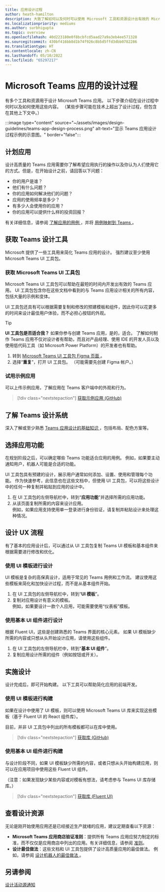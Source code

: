 ```yaml
---
title: 应用设计过程
author: heath-hamilton
description: 大致了解如何以及何时可以使用 Microsoft 工具和资源设计出有效的 Microsoft Teams 应用。
ms.localizationpriority: mediums
ms.author: surbhigupta
ms.topic: overview
ms.openlocfilehash: 40d223180e0f8bcbfcd5aad27a9a3eb4ee571328
ms.sourcegitcommit: 430bf416bb8d1b74f926c8b5d5ffd3dbb0782286
ms.translationtype: HT
ms.contentlocale: zh-CN
ms.lasthandoff: 05/10/2022
ms.locfileid: "65297217"
---
```

# <a name="design-process-for-microsoft-teams-apps"></a>Microsoft Teams 应用的设计过程

有多个工具和资源用于设计 Microsoft Teams 应用。 以下步骤介绍在设计过程中何时以及如何使用这些内容。 （某些步骤可能在技术上超出了设计过程，但包含在其他上下文中。）

:::image type="content" source="~/assets/images/design-guidelines/teams-app-design-process.png" alt-text="显示 Teams 应用设计过程示例的示意图。" border="false":::

## <a name="plan-your-app"></a>计划应用

设计高质量的 Teams 应用需要你了解希望应用执行的操作以及你认为人们使用它的方式。但是，在开始设计之前，请回答以下问题：

* 你的用户是谁？
* 他们有什么问题？
* 你的应用如何解决他们的问题？
* 应用的使用频率是多少？
* 有多少人会使用你的应用？
* 你的应用可以提供什么样的投资回报？

有关详细信息，请参阅 [ 了解应用的用例 ](~/concepts/design/understand-use-cases.md)，并将 [ 用例映射到 Teams ](~/concepts/design/map-use-cases.md)。

## <a name="get-teams-design-tools"></a>获取 Teams 设计工具

Microsoft 提供了一些工具用来简化 Teams 应用的设计。 强烈建议至少使用 Microsoft Teams UI 工具包。

### <a name="get-the-microsoft-teams-ui-kit"></a>获取 Microsoft Teams UI 工具包

Microsoft Teams UI 工具包可以帮助在最短的时间内开发出有效的 Teams 应用。 UI 工具包包含你在这些文档中看到的与 Teams 应用设计相关的所有内容，包括大量的示例和变体。

UI 工具包还具有可以根据需要复制和修改的预建模板和组件，因此你可以花更多的时间来设计最佳用户体验，而不必担心按钮的外观。

> [!TIP]
> **UI 工具包是否适合我？** 如果你参与创建 Teams 应用，是的，适合。 了解如何制作 Teams 应用不仅对设计者有帮助，而且对产品经理、使用 IDE 的开发人员以及使用低代码工具（如 Microsoft Power Platform）的开发者也有帮助。

1. 转到 [ Microsoft Teams UI 工具包 Figma 页面 ](https://www.figma.com/community/file/916836509871353159)。
1. 选择“**重复**”，打开 UI 工具包。 （可能需要先创建 Figma 帐户。）

### <a name="try-the-sample-app"></a>试用示例应用

可以上传示例应用，了解应用在 Teams 客户端中的外观和行为。

> [!div class="nextstepaction"]
> [ 获取示例应用 (GitHub) ](https://github.com/OfficeDev/Microsoft-Teams-Samples/tree/main/samples/tab-ui-templates/ts)

## <a name="learn-teams-design-system"></a>了解 Teams 设计系统

深入了解或至少熟悉 [ Teams 应用设计的基础知识 ](design-teams-app-fundamentals.md)，包括布局、配色方案等。

## <a name="choose-app-capabilities"></a>选择应用功能

在规划阶段之后，可以确定哪些 Teams 功能适合应用的用例。 例如，如果要主动通知用户，机器人可能是合适的功能。

UI 工具包具有预建的设计，展示用户通常如何添加、设置、使用和管理每个功能。 作为快速参考，此信息也在这些文档中，但使用 UI 工具包，可以将这些设计中的任何一种复制并粘贴到应用的设计中。

1. 在 UI 工具包的左侧导航栏中，转到“**应用功能**”并选择所需的应用功能。
1. 从该页面复制所需的内容来设计应用。<br />
   例如，如果应用支持使用单一登录进行身份验证，请复制并粘贴设计来处理这种情况。

## <a name="design-your-ux-flow"></a>设计 UX 流程

有了基本的应用设计后，可以通过从 UI 工具包复制 Teams UI 模板和基本组件来根据需要进行修改和优化。

### <a name="design-with-ui-templates"></a>使用 UI 模板进行设计

UI 模板是复杂的高保真设计，适用于常见的 Teams 用例和工作流。 建议使用这些模板来简化和加快设计过程，而不是从基本组件开始。

1. 在 UI 工具包的左侧导航栏中，转到“**UI 模板**”。
1. 复制对应用设计有意义的模板。<br />
   例如，如果要设计一款个人应用，可能需要使用“仪表板”模板。

### <a name="design-with-basic-ui-components"></a>使用基本 UI 组件进行设计

根据 Fluent UI，这些是创建熟悉的 Teams 界面的核心元素。 如果 UI 模板缺少所需的内容或只想从头开始设计应用，请使用这些组件。

1. 在 UI 工具包的左侧导航栏中，转到“**基本 UI 组件**”。
1. 复制应用设计所需的组件（例如按钮或开关）。

## <a name="implement-your-design"></a>实施设计

设计完成后，即可开始构建。 以下工具可以帮助简化应用的前端开发。

### <a name="build-with-ui-templates"></a>使用 UI 模板进行构建

如果在设计中使用了 UI 模板，则可以使用 Microsoft Teams UI 库来实现这些模板（基于 Fluent UI 的 React 组件库）。

目前，并非 UI 工具包中列出的所有模板都可以在库中使用。

> [!div class="nextstepaction"]
> [ 获取库 (GitHub) ](https://github.com/OfficeDev/microsoft-teams-ui-component-library)

### <a name="build-with-basic-ui-components"></a>使用基本 UI 组件进行构建

与设计阶段不同，如果 UI 模板缺少所需的内容，或者只想从头开始构建应用，则可以在应用项目中使用这些 Fluent UI 组件。 

（注意：如果发现缺少某些内容或对模板有想法，请考虑参与 Teams UI 库存储库。）

> [!div class="nextstepaction"]
> [ 获取库 (Fluent UI) ](https://fluentsite.z22.web.core.windows.net/)

## <a name="review-design-resources"></a>查看设计资源

无论是刚开始使用应用还是已经接近生产就绪的应用，建议定期查看以下资源：

* **Microsoft Teams 应用商店验证准则**：提供所有 Teams 应用应努力制定的标准，而不仅仅是应用商店中列出的应用。有关详细信息，请参阅 [准则](~/concepts/deploy-and-publish/appsource/prepare/teams-store-validation-guidelines.md)。
* **设计最佳做法**：这些文档和 UI 工具包提供了设计高质量应用的最佳做法。 例如，请参阅 [ 设计机器人的最佳做法 ](~/bots/design/bots.md#best-practices)。

## <a name="see-also"></a>另请参阅

[ 设计活动源通知 ](~/concepts/design/activity-feed-notifications.md)

